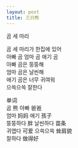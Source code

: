 ```yaml
---
layout: post
title: 三只熊
---
```


<p>곰 세 마리</p>



<p>곰 세 마리가 한집에 있어<br />아빠 곰 엄마 곰 애기 곰<br />아빠 곰은 뚱뚱해<br />엄마 곰은 날씬해<br />애기 곰은 너무 귀여워<br />으쓱으쓱 잘한다</p>



<p>单词<br />곰  熊                아빠   爸爸<br />엄마  妈妈            애기   孩子<br />뚱뚱하다  胖          날씬하다  苗条<br />귀엽다  可爱          으쓱으쓱  耸肩貌<br />잘하다  做得好</p>

